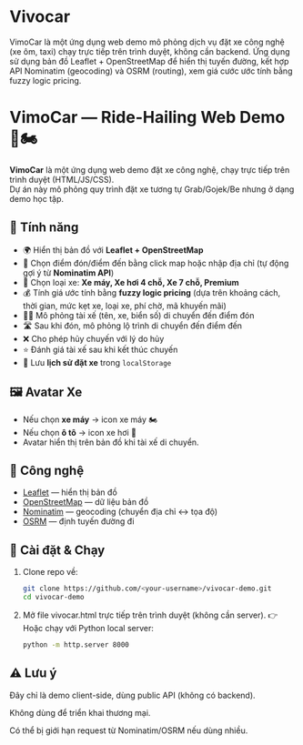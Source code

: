 # Vivocar
VimoCar là một ứng dụng web demo mô phỏng dịch vụ đặt xe công nghệ (xe ôm, taxi) chạy trực tiếp trên trình duyệt, không cần backend. Ứng dụng sử dụng bản đồ Leaflet + OpenStreetMap để hiển thị tuyến đường, kết hợp API Nominatim (geocoding) và OSRM (routing), xem giá cước ước tính bằng fuzzy logic pricing.
# VimoCar — Ride-Hailing Web Demo 🚖🏍️

**VimoCar** là một ứng dụng web demo đặt xe công nghệ, chạy trực tiếp trên trình duyệt (HTML/JS/CSS).  
Dự án này mô phỏng quy trình đặt xe tương tự Grab/Gojek/Be nhưng ở dạng demo học tập.

## 🚀 Tính năng

- 🌍 Hiển thị bản đồ với **Leaflet + OpenStreetMap**  
- 📍 Chọn điểm đón/điểm đến bằng click map hoặc nhập địa chỉ (tự động gợi ý từ **Nominatim API**)  
- 🚗 Chọn loại xe: **Xe máy, Xe hơi 4 chỗ, Xe 7 chỗ, Premium**  
- 💰 Tính giá ước tính bằng **fuzzy logic pricing** (dựa trên khoảng cách, thời gian, mức kẹt xe, loại xe, phí chờ, mã khuyến mãi)  
- 👨‍✈️ Mô phỏng tài xế (tên, xe, biển số) di chuyển đến điểm đón  
- 🛣️ Sau khi đón, mô phỏng lộ trình di chuyển đến điểm đến  
- ❌ Cho phép hủy chuyến với lý do hủy  
- ⭐ Đánh giá tài xế sau khi kết thúc chuyến  
- 📜 Lưu **lịch sử đặt xe** trong `localStorage`  

## 🖼️ Avatar Xe

- Nếu chọn **xe máy** → icon xe máy 🏍️  
- Nếu chọn **ô tô** → icon xe hơi 🚗  
- Avatar hiển thị trên bản đồ khi tài xế di chuyển.

## 🔧 Công nghệ

- [Leaflet](https://leafletjs.com/) — hiển thị bản đồ  
- [OpenStreetMap](https://www.openstreetmap.org/) — dữ liệu bản đồ  
- [Nominatim](https://nominatim.org/) — geocoding (chuyển địa chỉ ↔ tọa độ)  
- [OSRM](http://project-osrm.org/) — định tuyến đường đi  

## 📂 Cài đặt & Chạy

1. Clone repo về:
   ```bash
   git clone https://github.com/<your-username>/vivocar-demo.git
   cd vivocar-demo
   ```
2. Mở file vivocar.html trực tiếp trên trình duyệt (không cần server).
👉 Hoặc chạy với Python local server:
   ```bash
   python -m http.server 8000
   ```
## ⚠️ Lưu ý

Đây chỉ là demo client-side, dùng public API (không có backend).

Không dùng để triển khai thương mại.

Có thể bị giới hạn request từ Nominatim/OSRM nếu dùng nhiều.
